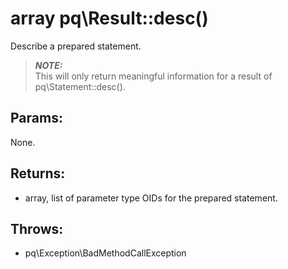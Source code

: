 # array pq\Result::desc()

Describe a prepared statement.

> ***NOTE:***  
  This will only return meaningful information for a result of pq\Statement::desc().

## Params:

None.

## Returns:

* array, list of parameter type OIDs for the prepared statement.

## Throws:

* pq\Exception\BadMethodCallException
